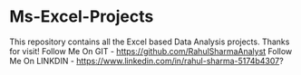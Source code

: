 # Ms-Excel-Projects
This repository contains all the Excel based Data Analysis projects.
Thanks for visit!
Follow Me On GIT - https://github.com/RahulSharmaAnalyst
Follow Me On LINKDIN - https://www.linkedin.com/in/rahul-sharma-5174b4307?
